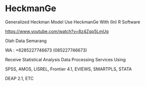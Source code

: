 # HeckmanGe
Generalized Heckman Model Use HeckmanGe With (In) R Software

https://www.youtube.com/watch?v=8z4Zgp5LmUg

Olah Data Semarang

WA : +6285227746673 (085227746673)

Receive Statistical Analysis Data Processing Services Using

SPSS, AMOS, LISREL, Frontier 4.1, EVIEWS, SMARTPLS, STATA

DEAP 2.1, ETC
